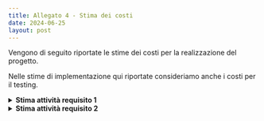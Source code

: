 ```yaml
---
title: Allegato 4 - Stima dei costi
date: 2024-06-25
layout: post
---
```


Vengono di seguito riportate le stime dei costi per la realizzazione del progetto.

Nelle stime di implementazione qui riportate consideriamo anche i costi per il testing.

<details>
<summary markdown='span'>
    <strong>Stima attività requisito 1</strong>
</summary>

**Attività 1.1** Configurazione _build tool_ e DVCS

| Stime   | Luca Rubboli | Giovanni Antonioni | Luca Tassinari | Media | Mediana | 3 point method |
|---------|--------------|--------------------|----------------|-------|---------|----------------|
| Round 1 | 4            | 6                  | 8              | 6,00  | 6       | 6,00           |
| Round 2 | 6            | 6,5                | 7              | 6,50  | 6,5     | 6,50           |

| Unità di misura:   | Ore |
|--------------------|-----|
| Risorse assegnate  | 2   |
| Durata stimata     | 4   |

**Attività 1.2** Configurazione pipeline di _continuous integration_

| Stime | Luca Rubboli | Giovanni Antonioni | Luca Tassinari | Media | Mediana | 3 point method |
|---|---|---|---|---|---|---|
| Round 1            | 3 | 8 | 3 | 4,67 | 3 | 4,94 |
| Round 2            | 4 | 6 | 6 | 5,33 | 6 | 5,22 |
| Round 3            | 5 | 6 | 6 | 5,67 | 6 | 5,61 |

| Unità di misura:   | Ore |
|--------------------|-----|
| Risorse assegnate: | 2 |
| Durata stimata:    | 4,5 |

**Attività 1.3.1** Configurazione pipeline di _continuous deployment_: progettazione diagrammi deployment

| Stime | Luca Rubboli | Giovanni Antonioni | Luca Tassinari | Media | Mediana | 3 point method |
|---|---|---|---|---|---|---|
| Round 1            | 4 | 10 | 3 | 5,67 | 4 | 5,94 |
| Round 2            | 6 | 6 | 8 | 6,67 | 6 | 6,78 |
| Round 3            | 6,5 | 6,5 | 7,5 | 6,83 | 6,5 | 6,89 |

| Unità di misura:   | Ore |
|--------------------|-----|
| Risorse assegnate: | 3 progettisti che collaborano in _brainstorming_ |
| Durata stimata:    | 3   |

**Attività 1.3.2** Configurazione pipeline di _continuous deployment_: Creazione struttura locale minimale di orchestrazione

| Stime | Luca Rubboli | Giovanni Antonioni | Luca Tassinari | Media | Mediana | 3 point method |
|---|---|---|---|---|---|---|
| Round 1 | 10 | 2 | 6 | 6,00 | 6 | 6,00 |
| Round 2 | 5 | 4.5 | 3 | 4,00 | 4 | 4,00 |
| Round 3 | 4.5 | 4.5 | 4 | 4,00 | 4 | 4,00 |

| Unità di misura:   | Ore |
|--------------------|-----|
| Risorse assegnate: | 1 esperto di deployment |
| Durata stimata:    | 4   |

**Attività 1.3.3**: Configurazione pipeline di _continuous deployment_: Configurazione ambiente di produzione

| Stime | Luca Rubboli | Giovanni Antonioni | Luca Tassinari | Media | Mediana | 3 point method |
|---|---|---|---|---|---|---|
| Round 1 | 4 | 6 | 2 | 4,00 | 4 | 4,00 |
| Round 2 | 5 | 6 | 4,5 | 5,17 | 5 | 5,19 |
| Round 3 | 5 | 6 | 5,5 |  | 5,50 | 5,5 | 5,50 |

| Unità di misura:   | Ore |
|--------------------|-----|
| Risorse assegnate: | 1   |
| Durata stimata:    | 5,5 |

**Attività 1.3.4** Configurazione pipeline di _continuous deployment_: Sviluppo azioni deployment da locale a produzione

| Stime | Luca Rubboli | Giovanni Antonioni | Luca Tassinari | Media | Mediana | 3 point method |
|---|---|---|---|---|---|---|
| Round 1 | 8 | 10 | 8 | 8,67 | 8 | 8,78 |
| Round 2 | 9 | 9 | 10 | 9,33 | 9 | 9,39 |
| Round 3 | 9 | 9,5 | 9,5 | 9,33 | 9,5 | 9,31 |

| Unità di misura:   | Ore |
|--------------------|-----|
| Risorse assegnate: | 1   |
| Durata stimata:    | 9,5 |

**Attività 1.4** Configurazione _bot_ per aggiornamento automatico delle dipendenze

| Stime | Luca Rubboli | Giovanni Antonioni | Luca Tassinari | Media | Mediana | 3 point method |
|---|---|---|---|---|---|---|
| Round 1 | 3 | 0.5 | 2 | 2,50 | 2,5 | 2,50 |
| Round 2 | 1,5 | 1,5 | 1,5 | 1,50 | 1,5 | 1,50 |

| Unità di misura:   | Ore |
|--------------------|-----|
| Risorse assegnate: | 1   |
| Durata stimata:    | 1,5 |

**Attività 1.5** Configurazione _bot_ per il _merge_ automatizzato di Pull Request sulla repo

| Stime | Luca Rubboli | Giovanni Antonioni | Luca Tassinari | Media | Mediana | 3 point method |
|---|---|---|---|---|---|---|
| Round 1 | 2 | 2 | 1,5 |  | 1,83 | 2 | 1,81 |
| Round 2 | 2 | 2 | 1,75 |  | 1,92 | 2 | 1,90 |

| Unità di misura:   | Ore |
|--------------------|-----|
| Risorse assegnate: | 1   |
| Durata stimata:    | 2   |

**Attività 1.6** Configurazione _bot_ per il rilascio automatico delle _release_

| Stime   | Luca Rubboli | Giovanni Antonioni | Luca Tassinari | Media | Mediana | 3 point method |
|---------|--------------|--------------------|----------------|-------|---------|----------------|
| Round 1 | 3 | 3 | 2,5 | 2,83 | 3 | 2,81 |
| Round 2 | 2,75 | 3 | 2,5 | 2,75 | 2,75 | 2,75 |

| Unità di misura:   | Ore  |
|--------------------|------|
| Risorse assegnate: | 1    |
| Durata stimata:    | 2,75 |

**Attività 1.7** Configurazione di un sistema di _ticketing_ automatizzato

| Stime | Luca Rubboli | Giovanni Antonioni | Luca Tassinari | Media | Mediana | 3 point method |
|---|---|---|---|---|---|---|
| Round 1 | 0,5 | 0,5 | 0,5 | 0,50 | 0,5 | 0,50 |

| Unità di misura:   | Ore |
|--------------------|-----|
| Risorse assegnate: | 1   |
| Durata stimata:    | 0,5 |

</details>

<details>
<summary markdown='span'>
    <strong>Stima attività requisito 2</strong>
</summary>

**Attività 2.1.1** Autenticazione - Configurazione DB e implementazione schemi

| Stime | Luca Rubboli | Giovanni Antonioni | Luca Tassinari | Media | Mediana | 3 point method |
|---|---|---|---|---|---|---|
| Round 1 | 4 | 6,5 | 5 | 5,17 | 5 | 5,19 |
| Round 2 | 5,5 | 6 | 6 | 5,83 | 6 | 5,81 |

| Unità di misura    | Ore |
|--------------------|-----|
| Risorse assegnate  | 1   |
| Durata stimata     | 6   |

**Attività 2.1.2** Autenticazione - Implementazione token di autenticazione

| Stime | Luca Rubboli | Giovanni Antonioni | Luca Tassinari | Media | Mediana | 3 point method |
|---|---|---|---|---|---|---|
| Round 1 | 3 | 5 | 20 | 9,33 | 5 | 10,06 |
| Round 2 | 12 | 12 | 14 | 12,67 | 12 | 12,78 |
| Round 3 | 12 | 12 | 13 | 12,33 | 12 | 12,39 |

| Unità di misura    | Ore |
|--------------------|-----|
| Risorse assegnate  | 1   |
| Durata stimata     | 12  |

**Attività 2.1.3** Autenticazione - Regole di controllo di accesso

| Stime | Luca Rubboli | Giovanni Antonioni | Luca Tassinari | Media | Mediana | 3 point method |
|---|---|---|---|---|---|---|
| Round 1 | 6 | 13 | 12 |  | 10,33 | 12 | 10,06 |
| Round 2 | 12 | 13,5 | 13 | 12,83 | 13 | 12,81 |
| Round 3 | 12,5 | 13,5 | 13 | 13,00 | 13 | 13,00 |

| Unità di misura:   | Ore |
|--------------------|-----|
| Risorse assegnate  | 1   |
| Durata stimata     | 13  |

**Attività 2.1.4** Autenticazione - Implementazione API di autenticazione

| Stime | Luca Rubboli | Giovanni Antonioni | Luca Tassinari | Media | Mediana | 3 point method |
|---|---|---|---|---|---|---|
| Round 1 | 10 | 11 | 16 |  | 12,33 | 11 | 12,56 |
| Round 2 | 13 | 18 | 19 |  | 16,67 | 18 | 16,44 |
| Round 3 | 16 | 19 | 19 |  | 18,00 | 19 | 17,83 |

| Unità di misura:   | Ore |
|--------------------|-----|
| Risorse assegnate  | 1   |
| Durata stimata     | 19  |

**Attività 2.2.1** Gruppi - Configurazione DB e implementazione schemi

| Stime | Luca Rubboli | Giovanni Antonioni | Luca Tassinari | Media | Mediana | 3 point method |
|---|---|---|---|---|---|---|
| Round 1 | 6 | 9 | 7 | 7,33 | 7 | 7,39 |
| Round 2 | 9 | 9,5 | 8 | 8,83 | 9 | 8,81 |
| Round 3 | 8,5 | 9,5 | 9 | 9,00 | 9 | 9,00 |

| Unità di misura:   | Ore |
|--------------------|-----|
| Risorse assegnate  | 1   |
| Durata stimata     | 9,5 |

**Attività 2.2.2** Gruppi - Implementazione API di gestione gruppi

| Stime | Luca Rubboli | Giovanni Antonioni | Luca Tassinari | Media | Mediana | 3 point method |
|---|---|---|---|---|---|---|
| Round 1 | 20 | 23 | 16 | 19,67 | 20 | 19,61 |
| Round 2 | 20 | 20 | 20 | 20,00 | 20 | 20,00 |

| Unità di misura:   | Ore |
|--------------------|-----|
| Risorse assegnate  | 1   |
| Durata stimata     | 20  |

**Attività 2.3.1** Struttura gerarchica utenti - Esplorazione di plugin _on the shelf_

| Stime | Luca Rubboli | Giovanni Antonioni | Luca Tassinari | Media | Mediana | 3 point method |
|---|---|---|---|---|---|---|
| Round 1 | 1,5 | 1 | 4 | 2,17 | 1,5 | 2,28 |
| Round 2 | 3 | 2,5 | 4 | 3,17 | 3 | 3,19 |
| Round 3 | 3 | 3 | 3,5 | 3,17 | 3 | 3,19 |

| Unità di misura:   | Ore |
|--------------------|-----|
| Risorse assegnate  | 1   |
| Durata stimata     | 3   |

**Attività 2.3.2** Struttura gerarchica utenti - Implementazione API di gestione dei ruoli

| Stime | Luca Rubboli | Giovanni Antonioni | Luca Tassinari | Media | Mediana | 3 point method |
|---|---|---|---|---|---|---|
| Round 1 | 8 | 8 | 16 | 10,67 | 8 | 11,11 |
| Round 2 | 14 | 20 | 20 | 18,00 | 20 | 17,67 |
| Round 3 | 18 | 18 | 19 | 18,33 | 18 | 18,39 |

| Unità di misura:   | Ore |
|--------------------|-----|
| Risorse assegnate  | 1   |
| Durata stimata     | 18  |

**Attività 2.3.3** Struttura gerarchica utenti - Predisposizione dello _storage_ per la gestione dei ruoli

| Stime | Luca Rubboli | Giovanni Antonioni | Luca Tassinari | Media | Mediana | 3 point method |
|---|---|---|---|---|---|---|
| Round 1 | 6 | 7 | 6 | 6,33 | 6 | 6,39 |
| Round 2 | 6 | 6,5 | 6,5 | 6,33 | 6,5 | 6,31 |

| Unità di misura    | Ore |
|--------------------|-----|
| Risorse assegnate  | 1   |
| Durata stimata     | 6,5 |

</details>
